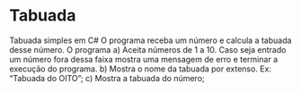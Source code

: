 # Tabuada
Tabuada simples em C#
O programa receba um número e calcula a tabuada desse número. 
O programa 
a) Aceita números de 1 a 10. Caso seja entrado um número fora dessa faixa mostra uma mensagem de erro e terminar a execução do programa.
b) Mostra o nome da tabuada por extenso. Ex: “Tabuada do OITO”;
c) Mostra a tabuada do número;
